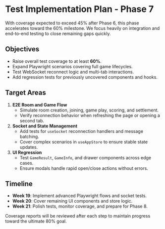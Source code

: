 # Test Implementation Plan - Phase 7

With coverage expected to exceed 45% after Phase 6, this phase accelerates toward the 60% milestone. We focus heavily on integration and end-to-end testing to close remaining gaps quickly.

## Objectives

- Raise overall test coverage to at least **60%**.
- Expand Playwright scenarios covering full game lifecycles.
- Test WebSocket reconnect logic and multi-tab interactions.
- Add regression tests for previously uncovered components and hooks.

## Target Areas

1. **E2E Room and Game Flow**
   - Simulate room creation, joining, game play, scoring, and settlement.
   - Verify reconnection behavior when refreshing the page or opening a second tab.
2. **Socket and State Management**
   - Add tests for `useSocket` reconnection handlers and message batching.
   - Cover complex scenarios in `useAppStore` to ensure stable state updates.
3. **UI Regression**
   - Test `GameResult`, `GameInfo`, and drawer components across edge cases.
   - Ensure modals handle rapid open/close actions without errors.

## Timeline

- **Week 19**: Implement advanced Playwright flows and socket tests.
- **Week 20**: Cover remaining UI components and store logic.
- **Week 21**: Polish tests, monitor coverage, and prepare for Phase 8.

Coverage reports will be reviewed after each step to maintain progress toward the ultimate 80% goal.
